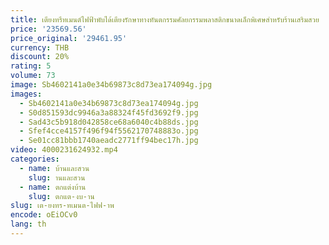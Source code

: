 ```yaml
---
title: เตียงทรีทเมนต์ไฟฟ้าพับได้เตียงรักษาทางทันตกรรมศัลยกรรมพลาสติกขนาดเล็กพิเศษสำหรับร้านเสริมสวย
price: '23569.56'
price_original: '29461.95'
currency: THB
discount: 20%
rating: 5
volume: 73
image: Sb4602141a0e34b69873c8d73ea174094g.jpg
images:
  - Sb4602141a0e34b69873c8d73ea174094g.jpg
  - S0d851593dc9946a3a88324f45fd3692f9.jpg
  - Sad43c5b918d042858ce68a6040c4b88ds.jpg
  - Sfef4cce4157f496f94f5562170748883o.jpg
  - Se01cc81bbb1740aeadc2771ff94bec17h.jpg
video: 4000231624932.mp4
categories:
  - name: บ้านและสวน
    slug: านและสวน
  - name: ตกแต่งบ้าน
    slug: ตกแต-งบ-าน
slug: เต-ยงทร-ทเมนต-ไฟฟ-าพ
encode: oEiOCv0
lang: th
---
```

  